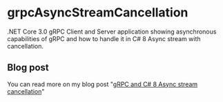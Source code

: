 # grpcAsyncStreamCancellation

.NET Core 3.0 gRPC Client and Server application showing asynchronous capabilities of gRPC and how to handle it in C# 8 Async stream with cancellation.

## Blog post

You can read more on my blog post "[gRPC and C# 8 Async stream cancellation]()"
